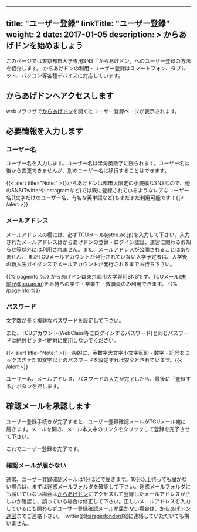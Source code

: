 
---
title: "ユーザー登録"
linkTitle: "ユーザー登録"
weight: 2
date: 2017-01-05
description: >
    からあげドンを始めましょう
---

このページでは東京都市大学専用SNS「からあげドン」へのユーザー登録の方法を紹介します。
からあげドンの利用・ユーザー登録はスマートフォン、タブレット、パソコン等各種デバイスに対応しています。

## からあげドンへアクセスします

webブラウザで[からあげドン](https://karagedon.com/)を開くとユーザー登録ページが表示されます。


## 必要情報を入力します

### ユーザー名
ユーザー名を入力します。ユーザー名は半角英数字に限られます。ユーザー名は後から変更できませんが、別のユーザー名に移行することはできます。

{{< alert title="Note:" >}}からあげドンは都市大限定の小規模なSNSなので、他のSNS(Twitterやinstagramなど)では既に登録されているようなレアなユーザー名(1文字だけのユーザー名、有名な英単語など)もまだまだ利用可能です！{{< /alert >}}




### メールアドレス
メールアドレスの欄には、必ずTCUメール(@tcu.ac.jp)を入力して下さい。入力されたメールアドレスはからあげドンの登録・ログイン認証、運営に関わるお知らせ等以外には利用されません。また、メールアドレスが公開されることはありません。
まだTCUメールアカウントが発行されていない入学予定者は、入学後の新入生ガイダンスでメールアカウントが発行されるまでお待ち下さい。


{{% pageinfo %}}
からあげドンは東京都市大学専用SNSです。TCUメール(末尾が@tcu.ac.jp)をお持ちの学生・卒業生・教職員のみ利用できます。
{{% /pageinfo %}}

### パスワード

文字数が長く複雑なパスワードを設定して下さい。

また、TCUアカウント(WebClass等にログインするパスワード)と同じパスワードは絶対ゼッタイ絶対に使用しないでください。

{{< alert title="Note:" >}}一般的に、英数字大文字小文字区別・数字・記号をミックスさせた10文字以上のパスワードを設定すれば安全とされています。{{< /alert >}}


ユーザー名、メールアドレス、パスワードの入力が完了したら、最後に「登録する」ボタンを押します。


## 確認メールを承認します


ユーザー登録手続きが完了すると、ユーザー登録確認メールがTCUメール宛に届きます。メールを開き、メール本文中のリンクをクリックして登録を完了させて下さい。

これでユーザー登録を完了です。


### 確認メールが届かない

通常、ユーザー登録確認メールは1分ほどで届きます。10分以上待っても届かない場合は、まずは迷惑メールフォルダを確認して下さい。迷惑メールフォルダにも届いていない場合は[からあげドン](https://karagedon.com/)にアクセスして登録したメールアドレスが正しいか確認し、誤っている場合は修正して下さい。正しいメールアドレスを入力しているにも関わらずユーザー登録確認メールが届かない場合は、[からあげドン運営](mailto:info@karagedon.com)までご連絡下さい。Twitter([@karagedondon](https://twitter.com/karagedondon))宛に連絡していただいても構いません。



